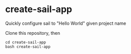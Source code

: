 # create-sail-app
 Quickly configure sail to "Hello World" given project name

Clone this repository, then
```
cd create-sail-app
bash create-sail-app
```
